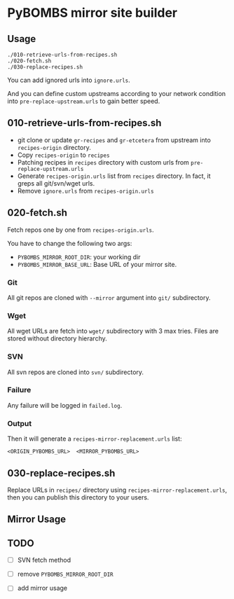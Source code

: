 # PyBOMBS mirror site builder

## Usage

```
./010-retrieve-urls-from-recipes.sh
./020-fetch.sh
./030-replace-recipes.sh
```

You can add ignored urls into `ignore.urls`.

And you can define custom upstreams according to your network condition into `pre-replace-upstream.urls` to gain better speed.


## 010-retrieve-urls-from-recipes.sh

 - git clone or update `gr-recipes` and `gr-etcetera` from upstream into `recipes-origin` directory.
 - Copy `recipes-origin` to `recipes`
 - Patching recipes in `recipes` directory with custom urls from `pre-replace-upstream.urls`
 - Generate `recipes-origin.urls` list from `recipes` directory. In fact, it greps all git/svn/wget urls.
 - Remove `ignore.urls` from `recipes-origin.urls`

## 020-fetch.sh

 Fetch repos one by one from `recipes-origin.urls`.

 You have to change the following two args:

 - `PYBOMBS_MIRROR_ROOT_DIR`: your working dir
 - `PYBOMBS_MIRROR_BASE_URL`: Base URL of your mirror site.

### Git

 All git repos are cloned with `--mirror` argument into `git/` subdirectory.

### Wget

 All wget URLs are fetch into `wget/` subdirectory with 3 max tries. Files are stored without directory hierarchy.

### SVN

 All svn repos are cloned into `svn/` subdirectory.

### Failure

 Any failure will be logged in `failed.log`.

### Output

 Then it will generate a `recipes-mirror-replacement.urls` list:

    <ORIGIN_PYBOMBS_URL>  <MIRROR_PYBOMBS_URL>

## 030-replace-recipes.sh

 Replace URLs in `recipes/` directory using `recipes-mirror-replacement.urls`, then you can publish this directory to your users.


## Mirror Usage


## TODO

 - [ ] SVN fetch method
 - [ ] remove `PYBOMBS_MIRROR_ROOT_DIR`
 - [ ] add mirror usage

